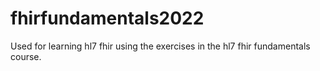 # fhirfundamentals2022
Used for learning hl7 fhir using the exercises in the hl7 fhir fundamentals course.
